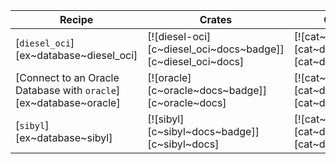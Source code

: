 | Recipe | Crates | Categories |
|--------|--------|------------|
| [`diesel_oci`][ex~database~diesel_oci] | [![diesel-oci][c~diesel_oci~docs~badge]][c~diesel_oci~docs] | [![cat~database][cat~database~badge]][cat~database] |
| [Connect to an Oracle Database with `oracle`][ex~database~oracle] | [![oracle][c~oracle~docs~badge]][c~oracle~docs] | [![cat~database][cat~database~badge]][cat~database] |
| [`sibyl`][ex~database~sibyl] | [![sibyl][c~sibyl~docs~badge]][c~sibyl~docs] | [![cat~database][cat~database~badge]][cat~database] |
